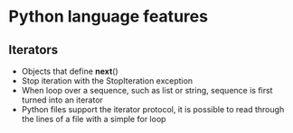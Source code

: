 # Python language features #

## Iterators ##
* Objects that define __next__()
* Stop iteration with the StopIteration exception
* When loop over a sequence, such as list or string, sequence is first turned into an iterator
* Python files support the iterator protocol, it is possible to read through the lines of a file with a simple for loop